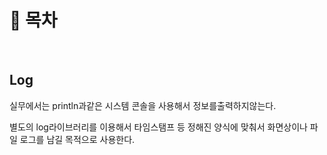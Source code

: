 # 🔖 목차


<br/>

## Log
실무에서는 println과같은 시스템 콘솔을 사용해서 정보를출력하지않는다.

별도의 log라이브러리를 이용해서 타임스탬프 등 정해진 양식에 맞춰서 화면상이나 파일 로그를 남길 목적으로 사용한다.
